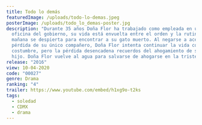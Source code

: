 ```yaml
---
title: Todo lo demás
featuredImage: /uploads/todo-lo-demas.jpeg
posterImage: /uploads/todo_lo_demas-poster.jpg
description: "Durante 35 años Doña Flor ha trabajado como empleada en una
  oficina del gobierno, su vida está envuelta entre el orden y la rutina. Una
  mañana se despierta para encontrar a su gato muerto. Al negarse a aceptar la
  pérdida de su único compañero, Doña Flor intenta continuar la vida como de
  costumbre, pero la pérdida desencadena recuerdos del ahogamiento de su propio
  hijo. Doña Flor vuelve al agua para salvarse de ahogarse en la tristeza. "
release: "2016"
view: 10-04-2020
code: "00027"
genre: Drama
ranking: "4"
trailer: https://www.youtube.com/embed/h1xg9o-t2ks
tags:
  - soledad
  - CDMX
  - drama
---
```

